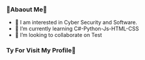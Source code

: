 ### 💫Abaout Me💫


- 🔭 I am interested in Cyber ​​Security and Software.
- 🌱 I’m currently learning C#-Python-Js-HTML-CSS
- 👯 I’m looking to collaborate on Test

### Ty For Visit My Profile👋
<!--
**YusufDoganZ/YusufDoganZ** is a ✨ _special_ ✨ repository because its `README.md` (this file) appears on your GitHub profile.

Here are some ideas to get you started:

- 🔭 I’m currently working on ...
- 🌱 I’m currently learning ...
- 👯 I’m looking to collaborate on ...
- 🤔 I’m looking for help with ...
- 💬 Ask me about ...
- 📫 How to reach me: ...
- 😄 Pronouns: ...
- ⚡ Fun fact: ...
-->
